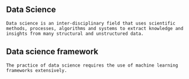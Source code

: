 ## Data Science

`Data science is an inter-disciplinary field that uses scientific methods, processes, algorithms and systems to extract knowledge and insights from many structural and unstructured data.`

## Data science framework

`The practice of data science requires the use of machine learning frameworks extensively.`
